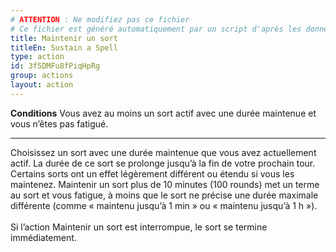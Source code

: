 ```yaml
---
# ATTENTION : Ne modifiez pas ce fichier
# Ce fichier est généré automatiquement par un script d'après les données du module Foundry VTT officiel et de sa traduction
title: Maintenir un sort
titleEn: Sustain a Spell
type: action
id: 3f5DMFu8fPiqHpRg
group: actions
layout: action
---
```

<p><span id="ctl00_MainContent_DetailedOutput"><strong>Conditions</strong> Vous avez au moins un sort actif avec une durée maintenue et vous n’êtes pas fatigué.</span></p><hr><p>Choisissez un sort avec une durée maintenue que vous avez actuellement actif. La durée de ce sort se prolonge jusqu’à la fin de votre prochain tour. Certains sorts ont un effet légèrement différent ou étendu si vous les maintenez. Maintenir un sort plus de 10 minutes (100 rounds) met un terme au sort et vous fatigue, à moins que le sort ne précise une durée maximale différente (comme « maintenu jusqu’à 1 min » ou « maintenu jusqu’à 1 h »). <br><br>Si l’action Maintenir un sort est interrompue, le sort se termine immédiatement.&nbsp;</p>
